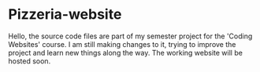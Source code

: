 # Pizzeria-website
Hello, the source code files are part of my semester project for the 'Coding Websites' course. I am still making changes to it, trying to improve the project and learn new things along the way. The working website will be hosted soon.
